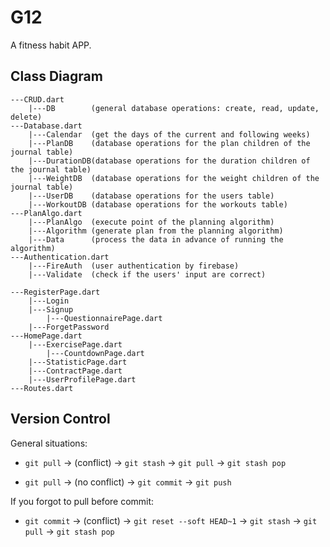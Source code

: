 # G12

A fitness habit APP.

## Class Diagram

```
---CRUD.dart 
    |---DB        (general database operations: create, read, update, delete)
---Database.dart
    |---Calendar  (get the days of the current and following weeks)
    |---PlanDB    (database operations for the plan children of the journal table)
    |---DurationDB(database operations for the duration children of the journal table)
    |---WeightDB  (database operations for the weight children of the journal table)
    |---UserDB    (database operations for the users table)
    |---WorkoutDB (database operations for the workouts table)
---PlanAlgo.dart
    |---PlanAlgo  (execute point of the planning algorithm)
    |---Algorithm (generate plan from the planning algorithm)    
    |---Data      (process the data in advance of running the algorithm)
---Authentication.dart
    |---FireAuth  (user authentication by firebase)
    |---Validate  (check if the users' input are correct)
```

```
---RegisterPage.dart
    |---Login
    |---Signup
        |---QuestionnairePage.dart
    |---ForgetPassword
---HomePage.dart
    |---ExercisePage.dart
        |---CountdownPage.dart
    |---StatisticPage.dart
    |---ContractPage.dart
    |---UserProfilePage.dart
---Routes.dart
```

## Version Control

General situations:

- `git pull` → (conflict) → `git stash` → `git pull` → `git stash pop`

- `git pull` → (no conflict) → `git commit` → `git push`

If you forgot to pull before commit: 

- `git commit` → (conflict) → `git reset --soft HEAD~1` → `git stash` → `git pull` → `git stash pop`
